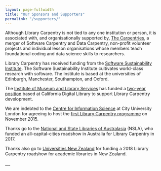 ```yaml
---
layout: page-fullwidth
title: "Our Sponsors and Supporters"
permalink: "/supporters/"
---
```


Although Library Carpentry is not tied to any one institution or person, it is associated with, and organisationally supported by, <a href="https://carpentries.org/">The Carpentries</a>, a merger of Software Carpentry and Data Carpentry, non-profit volunteer projects and individual lesson organisations whose members teach foundational coding and data science skills to researchers.


Library Carpentry has received funding from the <a href="http://software.ac.uk/">Software Sustainability Institute</a>. The Software Sustainability Institute cultivates world-class research with software. The Institute is based at the universities of Edinburgh, Manchester, Southampton, and Oxford.

The <a href="https://www.imls.gov/">Institute of Museum and Library Services</a> has funded a <a href="https://www.imls.gov/grants/awarded/re-85-17-0121-17">two-year position</a> based at California Digital Library to support Library Carpentry development. 

We are indebted to the <a href="https://www.city.ac.uk/department-library-information-science/centre-for-information-science">Centre for Information Science</a> at City University London for agreeing to host the <a href="https://cradledincaricature.com/2015/12/01/library-carpentry-in-words-and-numbers-all-code-no-woodwork/">first Library Carpentry programme</a> on November 2015.

Thanks go to the <a href="https://www.nsla.org.au/">National and State Libraries of Australasia</a> (NSLA), who funded an all-capital-cities roadshow in Australia for Library Carpentry in 2017.

Thanks also go to <a href="https://www.universitiesnz.ac.nz/">Universities New Zealand</a> for funding a 2018 Library Carpentry roadshow for academic libraries in New Zealand.

<a href="https://carpentries.org/">
                        <img src="img/logos/TheCarpentries.png" class="img-responsive img-centered" alt="">
                    </a>
                
<a href="http://software.ac.uk/">
                        <img src="img/logos/SSILogo4Citations-small.png" class="img-responsive img-centered" alt="">
                    </a>

<a href="https://www.imls.gov/">
                        <img src="img/logos/imls.jpg" class="img-responsive img-centered" alt="">
                    </a>
<a href="https://www.nsla.org.au/">
                        <img src="img/logos/nsla.png" class="img-responsive img-centered" alt="">
                    </a>
<a href="https://www.universitiesnz.ac.nz/">
                        <img src="img/logos/universities-logo.svg" class="img-responsive img-centered" alt="">
                    </a>
